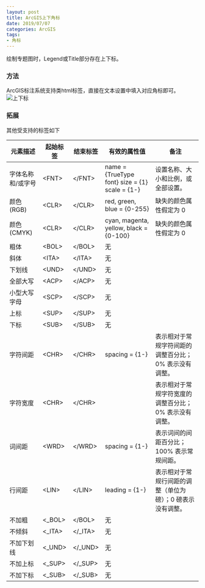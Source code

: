 ```yaml
---
layout: post
title: ArcGIS上下角标
date: 2019/07/07
categories: ArcGIS
tags: 
- 角标
---
```


绘制专题图时，Legend或Title部分存在上下标。
<!-- more -->

### 方法
ArcGIS标注系统支持类html标签，直接在文本设置中填入对应角标即可。
![上下标](https://mattblog.oss-cn-beijing.aliyuncs.com/img/ArcGIS/Arcgis_%E8%A7%92%E6%A0%87.jpg/pic)


### 拓展
其他受支持的标签如下
<table>
<thead>
  <tr>
    <th>元素描述</th>
    <th>起始标签</th>
    <th>结束标签</th>
    <th>有效的属性值</th>
    <th>备注</th>
  </tr>
</thead>
<tbody>
  <tr>
    <td>字体名称和/或字号</td>
    <td>&lt;FNT&gt;</td>
    <td>&lt;/FNT&gt;</td>
    <td>name = {TrueType font} size = {1} scale = {1-}</td>
    <td>设置名称、大小和比例，或全部设置。</td>
  </tr>
  <tr>
    <td>颜色(RGB)</td>
    <td>&lt;CLR&gt;</td>
    <td>&lt;/CLR&gt;</td>
    <td>red, green, blue = {0-255}</td>
    <td>缺失的颜色属性假定为 0</td>
  </tr>
  <tr>
    <td>颜色 (CMYK)</td>
    <td>&lt;CLR&gt;</td>
    <td>&lt;/CLR&gt;</td>
    <td>cyan, magenta, yellow, black = {0-100}</td>
    <td>缺失的颜色属性假定为 0</td>
  </tr>
  <tr>
    <td>粗体</td>
    <td>&lt;BOL&gt;</td>
    <td>&lt;/BOL&gt;</td>
    <td>无</td>
    <td> </td>
  </tr>
  <tr>
    <td>斜体</td>
    <td>&lt;ITA&gt;</td>
    <td>&lt;/ITA&gt;</td>
    <td>无</td>
    <td> </td>
  </tr>
  <tr>
    <td>下划线</td>
    <td>&lt;UND&gt;</td>
    <td>&lt;/UND&gt;</td>
    <td>无</td>
    <td> </td>
  </tr>
  <tr>
    <td>全部大写</td>
    <td>&lt;ACP&gt;</td>
    <td>&lt;/ACP&gt;</td>
    <td>无</td>
    <td> </td>
  </tr>
  <tr>
    <td>小型大写字母</td>
    <td>&lt;SCP&gt;</td>
    <td>&lt;/SCP&gt;</td>
    <td>无</td>
    <td> </td>
  </tr>
  <tr>
    <td>上标</td>
    <td>&lt;SUP&gt;</td>
    <td>&lt;/SUP&gt;</td>
    <td>无</td>
    <td> </td>
  </tr>
  <tr>
    <td>下标</td>
    <td>&lt;SUB&gt;</td>
    <td>&lt;/SUB&gt;</td>
    <td>无</td>
    <td> </td>
  </tr>
  <tr>
    <td>字符间距</td>
    <td>&lt;CHR&gt;</td>
    <td>&lt;/CHR&gt;</td>
    <td>spacing = {1-}</td>
    <td>表示相对于常规字符间距的调整百分比；0% 表示没有调整。</td>
  </tr>
  <tr>
    <td>字符宽度</td>
    <td>&lt;CHR&gt;</td>
    <td>&lt;/CHR&gt;</td>
    <td> </td>
    <td>表示相对于常规字符宽度的调整百分比；0% 表示没有调整。</td>
  </tr>
  <tr>
    <td>词间距</td>
    <td>&lt;WRD&gt;</td>
    <td>&lt;/WRD&gt;</td>
    <td>spacing = {1-}</td>
    <td>表示词间的间距百分比；100% 表示常规间距。</td>
  </tr>
  <tr>
    <td>行间距</td>
    <td>&lt;LIN&gt;</td>
    <td>&lt;/LIN&gt;</td>
    <td>leading = {1-}</td>
    <td>表示相对于常规行间距的调整（单位为磅）；0 磅表示没有调整。</td>
  </tr>
  <tr>
    <td>不加粗</td>
    <td>&lt;_BOL&gt;</td>
    <td>&lt;/BOL&gt;</td>
    <td>无</td>
    <td> </td>
  </tr>
  <tr>
    <td>不倾斜</td>
    <td>&lt;_ITA&gt;</td>
    <td>&lt;/_ITA&gt;</td>
    <td>无</td>
    <td> </td>
  </tr>
  <tr>
    <td>不加下划线</td>
    <td>&lt;_UND&gt;</td>
    <td>&lt;/_UND&gt;</td>
    <td>无</td>
    <td> </td>
  </tr>
  <tr>
    <td>不加上标</td>
    <td>&lt;_SUP&gt;</td>
    <td>&lt;/_SUP&gt;</td>
    <td>无</td>
    <td> </td>
  </tr>
  <tr>
    <td>不加下标</td>
    <td>&lt;_SUB&gt;</td>
    <td>&lt;/_SUB&gt;</td>
    <td>无</td>
    <td> </td>
  </tr>
</tbody>
</table>